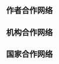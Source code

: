 
## 作者合作网络

[](../2-arranging_information/bibliometrix_plot_table/Field%3DAuthors%26Title%3DCollaboration_Network.csv)
[](../2-arranging_information/bibliometrix_plot_table/Field%3DAuthors%26Title%3DCollaboration_Network.html)

## 机构合作网络

[](../2-arranging_information/bibliometrix_plot_table/Field%3DInstitutions%26Title%3DCollaboration_Network.csv)
[](../2-arranging_information/bibliometrix_plot_table/Field%3DInstitutions%26Title%3DCollaboration_Network.html)

## 国家合作网络

[](../2-arranging_information/bibliometrix_plot_table/Field%3DCountries%26Title%3DCollaboration_Network.csv)
[](../2-arranging_information/bibliometrix_plot_table/Field%3DCountries%26Title%3DCollaboration_Network.html)